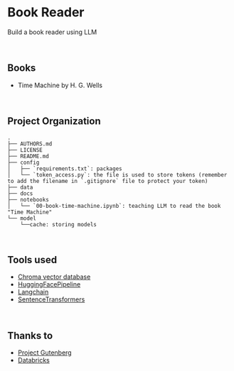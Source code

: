 Book Reader
==============================

Build a book reader using LLM

<br>

Books 
--------------------
 * Time Machine by H. G. Wells

<br>

Project Organization
--------------------
    .
    ├── AUTHORS.md
    ├── LICENSE
    ├── README.md
    ├── config
    │   ├── `requirements.txt`: packages
    │   └── `token_access.py`: the file is used to store tokens (remember to add the filename in `.gitignore` file to protect your token) 
    ├── data
    ├── docs
    ├── notebooks
    │   └── `00-book-time-machine.ipynb`: teaching LLM to read the book "Time Machine"
    └── model
        └──cache: storing models

<br>

Tools used
--------------------
 * [Chroma vector database](https://github.com/chroma-core/chroma)
 * [HuggingFacePipeline](https://python.langchain.com/docs/integrations/llms/huggingface_pipelines)
 * [Langchain](https://github.com/langchain-ai/langchain)
 * [SentenceTransformers](https://github.com/UKPLab/sentence-transformers)


<br>

Thanks to
--------------------
 * [Project Gutenberg](https://www.gutenberg.org/)
 * [Databricks](https://www.edx.org/learn/computer-science/databricks-large-language-models-application-through-production)